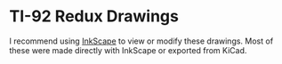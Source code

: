 # TI-92 Redux Drawings

I recommend using [InkScape](https://inkscape.org/) to view or modify these drawings.
Most of these were made directly with InkScape or exported from KiCad.


